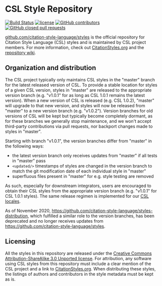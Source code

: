 CSL Style Repository
====================

[![Build Status](https://travis-ci.org/citation-style-language/styles.svg?branch=master)](https://travis-ci.org/citation-style-language/styles)
[![license](https://img.shields.io/badge/license-CC%20BY%20SA%203.0-blue.svg)](https://github.com/citation-style-language/styles#licensing)
[![GitHub contributors](https://img.shields.io/github/contributors/citation-style-language/styles.svg)](https://github.com/citation-style-language/styles/graphs/contributors)
[![GitHub closed pull requests](https://img.shields.io/github/issues-pr-closed/citation-style-language/styles.svg)](https://github.com/citation-style-language/styles/pulls?q=is%3Apr+is%3Aclosed)

[github.com/citation-style-language/styles](https://github.com/citation-style-language/styles) is the official repository for Citation Style Language (CSL) styles and is maintained by CSL project members.
For more information, check out [CitationStyles.org](https://citationstyles.org/) and the [repository wiki](https://github.com/citation-style-language/styles/wiki).

Organization and distribution
-----------------------------

The CSL project typically only maintains CSL styles in the "master" branch for the latest released version of CSL.
To provide a stable location for styles of a given CSL version, styles in "master" are released to the appropriate version branch (e.g. "v1.0.1" for as long as CSL 1.0.1 remains the latest version).
When a new version of CSL is released (e.g. CSL 1.0.2), "master" will upgrade to that new version, and styles will now be released from "master" to a new version branch (e.g. "v1.0.2").
Version branches for old versions of CSL will be kept but typically become completely dormant, as for these branches we generally stop maintenance, and we won't accept third-party contributions via pull requests, nor backport changes made to styles in "master".

Starting with branch "v1.0.1", the version branches differ from "master" in the following ways:

* the latest version branch only receives updates from "master" if all tests in "master" pass
* `<updated/>` timestamps of styles are changed in the version branch to match the git modification date of each individual style in "master"
* superfluous files present in "master" for e.g. style testing are removed

As such, especially for downstream integrators, users are encouraged to obtain their CSL styles from the appropriate version branch (e.g. "v1.0.1" for CSL 1.0.1 styles).
The same release regimen is implemented for our [CSL locales](https://github.com/citation-style-language/locales).

As of November 2020, https://github.com/citation-style-language/styles-distribution, which fulfilled a similar role to the version branches, has been deprecated and no longer receives updates from https://github.com/citation-style-language/styles.

Licensing
---------

All the styles in this repository are released under the [Creative Commons Attribution-ShareAlike 3.0 Unported license](http://creativecommons.org/licenses/by-sa/3.0/).
For attribution, any software using CSL styles from this repository must include a clear mention of the CSL project and a link to [CitationStyles.org](http://citationstyles.org/). When distributing these styles, the listings of authors and contributors in the style metadata must be kept as is.
